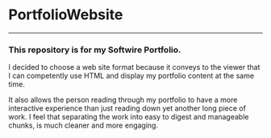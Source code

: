# PortfolioWebsite
---
### This repository is for my Softwire Portfolio.

I decided to choose a web site format because it conveys to the viewer that I can
competently use HTML and display my portfolio content at the same time.

It also allows the person reading through my portfolio to have a more interactive
experience than just reading down yet another long piece of work. I feel that 
separating the work into easy to digest and manageable  chunks, is much cleaner
and more engaging.
